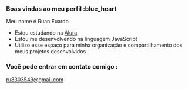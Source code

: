 ### Boas vindas ao meu perfil :blue_heart

Meu nome é Ruan Euardo

- Estou estudando na [Alura](https://www.alura.com.br)
- Estou me desenvolvendo na linguagem JavaScript
- Utilizo esse espaço para minha organização e compartilhamento dos meus projetos desenvolvidos

### Você pode entrar em contato comigo :

ru8303549@gmail.com
